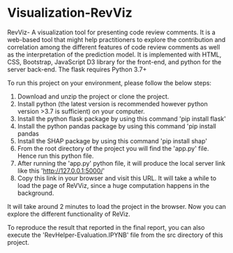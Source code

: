 # Visualization-RevViz
RevViz- A visualization tool for presenting code review comments.
It is a web-based tool that might help practitioners to explore the contribution and correlation among the different 
features of code review comments as well as the interpretation of the prediction model. It is implemented with HTML, CSS, 
Bootstrap, JavaScript D3 library for the front-end, and python for the server back-end.
The flask requires Python 3.7+

To run this project on your environment, please follow the below steps:
1. Download and unzip the project or clone the project.
2. Install python (the latest version is recommended however python version >3.7 is sufficient) on your computer.
3. Install the python flask package by using this command 'pip install flask'
4. Install the python pandas package by using this command 'pip install pandas
5. Install the SHAP package by using this command 'pip install shap'
6. From the root directory of the project you will find the 'app.py' file. Hence run this python file.
7. After running the 'app.py' python file, it will produce the local server link like this 'http://127.0.0.1:5000/'
8. Copy this link in your browser and visit this URL. It will take a while to load the page of ReVViz, since a huge computation happens in the background.

It will take around 2 minutes to load the project in the browser. Now you can explore the different functionality of ReViz.

To reproduce the result that reported in the final report, you can also execute the 'RevHelper-Evaluation.IPYNB' file from the src directory of this project.
